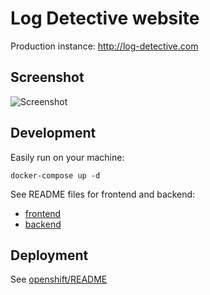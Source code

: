 # Log Detective website

Production instance: http://log-detective.com

## Screenshot

![Screenshot](screenshot.png)

## Development

Easily run on your machine:

```
docker-compose up -d
```

See README files for frontend and backend:

- [frontend](frontend/README.md)
- [backend](backend/README.md)

## Deployment

See [openshift/README](openshift/README.md)
